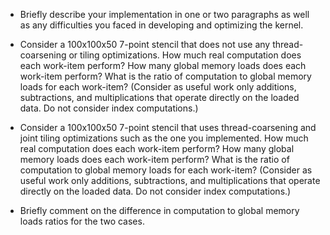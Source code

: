 * Briefly describe your implementation in one or two paragraphs as well as any difficulties you faced in developing and optimizing the kernel.

* Consider a 100x100x50 7-point stencil that does not use any thread-coarsening or tiling optimizations. How much real computation does each work-item perform? How many global memory loads does each work-item perform? What is the ratio of computation to global memory loads for each work-item? (Consider as useful work only additions, subtractions, and multiplications that operate directly on the loaded data. Do not consider index computations.)

* Consider a 100x100x50 7-point stencil that uses thread-coarsening and joint tiling optimizations such as the one you implemented. How much real computation does each work-item perform? How many global memory loads does each work-item perform? What is the ratio of computation to global memory loads for each work-item? (Consider as useful work only additions, subtractions, and multiplications that operate directly on the loaded data. Do not consider index computations.)

* Briefly comment on the difference in computation to global memory loads ratios for the two cases.

